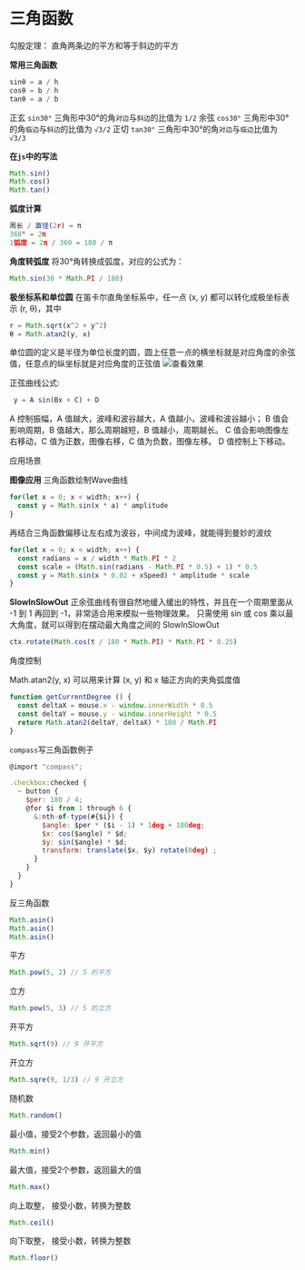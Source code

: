 # 三角函数

勾股定理：
直角两条边的平方和等于斜边的平方

**常用三角函数**

```js
sinθ = a / h
cosθ = b / h
tanθ = a / b
```

正玄 `sin30°` 三角形中30°的角`对边`与`斜边`的比值为 `1/2`
余弦 `cos30°` 三角形中30°的角`临边`与`斜边`的比值为 `√3/2`
正切 `tan30°` 三角形中30°的角`对边`与`临边`比值为 `√3/3`

**在`js`中的写法**

```js
Math.sin()
Math.cos()
Math.tan()
```

**弧度计算**

```js
周长 / 直径(2r) = π
360° = 2π
1弧度 = 2π / 360 = 180 / π
```

**角度转弧度**
将30°角转换成弧度，对应的公式为：

```js
Math.sin(30 * Math.PI / 180)
```

**极坐标系和单位圆**
在笛卡尔直角坐标系中，任一点 (x, y) 都可以转化成极坐标表示 (r, θ)，其中

```js
r = Math.sqrt(x^2 + y^2)
θ = Math.atan2(y, x)
```

单位圆的定义是半径为单位长度的圆，圆上任意一点的横坐标就是对应角度的余弦值，任意点的纵坐标就是对应角度的正弦值
![查看效果](http://odbzr9u4f.bkt.clouddn.com/%E6%AD%A3%E7%8E%84%E6%9B%B2%E7%BA%BF%E5%8F%98%E6%8D%A2.png)

正弦曲线公式:

```js
 y = A sin(Bx + C) + D
 ```

A 控制振幅，A 值越大，波峰和波谷越大，A 值越小，波峰和波谷越小； B 值会影响周期，B 值越大，那么周期越短，B 值越小，周期越长。 C 值会影响图像左右移动，C 值为正数，图像右移，C 值为负数，图像左移。 D 值控制上下移动。

应用场景

**图像应用**
三角函数绘制Wave曲线

```js
for(let x = 0; x < width; x++) {
  const y = Math.sin(x * a) * amplitude
}
```

再结合三角函数偏移让左右成为波谷，中间成为波峰，就能得到曼妙的波纹

```js
for(let x = 0; x < width; x++) {
  const radians = x / width * Math.PI * 2
  const scale = (Math.sin(radians - Math.PI * 0.5) + 1) * 0.5
  const y = Math.sin(x * 0.02 + xSpeed) * amplitude * scale
}
```

**SlowInSlowOut**
正余弦曲线有很自然地缓入缓出的特性，并且在一个周期里面从 -1 到 1 再回到 -1，非常适合用来模拟一些物理效果。
只需使用 sin 或 cos 乘以最大角度，就可以得到在摆动最大角度之间的 SlowInSlowOut

```js
ctx.rotate(Math.cos(t / 180 * Math.PI) * Math.PI * 0.25)
```

角度控制

Math.atan2(y, x) 可以用来计算 (x, y) 和 x 轴正方向的夹角弧度值

```js
function getCurrentDegree () {
  const deltaX = mouse.x - window.innerWidth * 0.5
  const deltaY = mouse.y - window.innerHeight * 0.5
  return Math.atan2(deltaY, deltaX) * 180 / Math.PI
}
```

`compass`写三角函数例子

```js
@import "compass";

.checkbox:checked {
  ~ button {
    $per: 180 / 4;
    @for $i from 1 through 6 {
      &:nth-of-type(#{$i}) {
        $angle: $per * ($i - 1) * 1deg + 180deg;
        $x: cos($angle) * $d;
        $y: sin($angle) * $d;
        transform: translate($x, $y) rotate(0deg) ;
      }
    }
  }
}
```

反三角函数

```js
Math.asin()
Math.asin()
Math.asin()
```

平方

```js
Math.pow(5, 2) // 5 的平方
```

立方

```js
Math.pow(5, 3) // 5 的立方
```

开平方

```js
Math.sqrt(9) // 9 开平方
```

开立方

```js
Math.sqre(9, 1/3) // 9 开立方
```

随机数

```js
Math.random()
```

最小值，接受2个参数，返回最小的值

```js
Math.min()
```

最大值，接受2个参数，返回最大的值

```js
Math.max()
```

向上取整， 接受小数，转换为整数

```js
Math.ceil()
```

向下取整， 接受小数，转换为整数

```js
Math.floor()
```
